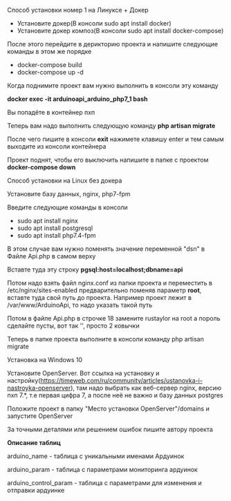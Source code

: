 <p>Способ установки номер 1 на Линуксе + Докер</p>
<ul>
<li>Установите докер(В консоли sudo apt install docker)</li>
<li>Установите докер композ(В консоли sudo apt install docker-compose)</li>
</ul>
<p>После этого перейдите в дерикторию проекта и напишите следующие команды в этом же порядке</p>
<ul>
<li>docker-compose build</li>
<li>docker-compose up -d</li>
</ul>

Когда поднимите проект вам нужно выполнить в консоли эту команду
<p><strong>docker exec -it arduinoapi_arduino_php7_1 bash</strong></p>

Вы попадёте в контейнер пхп

Теперь вам надо выполнить следующую команду <strong>php artisan migrate</strong>

После чего пишите в консоли <strong>exit</strong> нажимете клавишу enter и тем самым выходите из консоли контейнера

Проект поднят, чтобы его выключить напишите в папке с проектом <strong>docker-compose down</strong>

<p>Способ установки на Linux без докера</p>

Установите базу данных, nginx, php7-fpm
<p>Введите следующие команды в консоли</p>
<ul>
<li>sudo apt install nginx</li>
<li>sudo apt install postgresql</li>
<li>sudo apt install php7.4-fpm</li>
</ul>

В этом случае вам нужно поменять значение переменной "dsn" в Файле Api.php в самом верху
<p>Вставте туда эту строку <strong>pgsql:host=localhost;dbname=api</strong></p>

Потом надо взять файл nginx.conf из папки проекта и переместить в /etc/nginx/sites-enabled предварительно поменяв параметр 
<strong>root</strong>, вставте туда свой путь до проекта. Например проект лежит в /var/www/ArduinoApi, то надо указать такой путь

Потом в файле Api.php в строчке 18 замените rustaylor на root а пороль сделайте пусты, вот так '', просто 2 ковычки

Теперь в папке проекта выполните в консоли команду php artisan migrate 

<p>Установка на Windows 10</p>

Установите OpenServer. Вот ссылка на установку и настройку(https://timeweb.com/ru/community/articles/ustanovka-i-nastroyka-openserver),
там надо выбрать как веб-сервер nginx, версию пхп 7.*, т.е первая цифра 7, а после неё не важно
и базу данных postgres

Положите проект в папку "Место установки OpenServer"/domains и запустите OpenServer


За точными деталями или решением ошибок пишите автору проекта

<p><strong>Описание таблиц</strong></p>

arduino_name - таблица с уникальными именами Ардуинок

arduino_param - таблица с параметрами мониторинга ардуинок

arduino_control_param - таблица с параметрами для изменения и отправки ардуинке